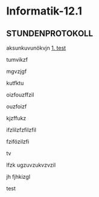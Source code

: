 # Informatik-12.1

## STUNDENPROTOKOLL
aksunkuvunökvjn
[1. test](#1)




tumvikzf


mgvzjgf



kutfktu

oizfouzffzil

ouzfoizf

kjzffukz


ifzlilzfzfilzfil

fzifözilzfi

tv

lfzk
ugzuvzukvzvzil



jh
fjhkizgl



<a name="1"></a>test
